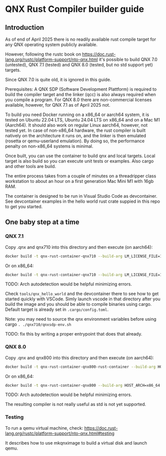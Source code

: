 # QNX Rust Compiler builder guide

## Introduction

As of end of April 2025 there is no readily available rust compile target for any QNX operating system publicly available.

However, following the rustc book on https://doc.rust-lang.org/rustc/platform-support/nto-qnx.html it's possible to build QNX 7.0 (untested), QNX 7.1 (tested) and QNX 8.0 (tested, but no std support yet) targets.

Since QNX 7.0 is quite old, it is ignored in this guide.

Prerequisites: A QNX SDP (Software Development Plattform) is required to build the compiler target and the linker (qcc) is also always required when you compile a program. For QNX 8.0 there are non-commercial licenses available, however, for QNX 7.1 as of April 2025 not.

To build you need Docker running on a x86_64 or aarch64 system, it is tested on Ubuntu 22.04 LTS, Ubuntu 24.04 LTS on x86_64 and on a Mac M1 (Aarch64). It should also work on regular Linux aarch64, however, not tested yet. In case of non-x86_64 hardware, the rust compiler is built natively on the architecture it runs on, and the linker is then emulated (rosetta or qemu-userland emulation). By doing so, the performance penalty on non-x86_64 systems is minimal.

Once built, you can use the container to build qnx and local targets. Local target is also build so you can execute unit tests or examples. Also cargo and other tools are build.

The entire process takes from a couple of minutes on a threadripper class workstation to about an hour on a first generation Mac Mini M1 with 16gb RAM.

The container is designed to be run in Visual Studio Code as devcontainer. See devcontainer examples in the hello world rust crate suppied in this repo to get you started.

## One baby step at a time

### QNX 7.1

Copy .qnx and qnx710 into this directory and then execute (on aarch64):

```sh
docker build -t qnx-rust-container-qnx710 --build-arg LM_LICENSE_FILE=12345@your.floating.license.server.example --build-arg HOST_ARCH=aarch64 -f Dockerfile_qnx710 .
```

Or on x86_64:
```sh
docker build -t qnx-rust-container-qnx710 --build-arg LM_LICENSE_FILE=12345@your.floating.license.server.example --build-arg HOST_ARCH=x86_64 -f Dockerfile_qnx710.
```

TODO: Arch autodetection would be helpful minimizing errors.

Check `tools/qnx_hello_world` and the devcontainer there to see how to get started quickly with VSCode. Simly launch vscode in that directory after you build the image and you should be able to compile binaries using cargo. Default target is already set in `.cargo/config.toml`.

Note: you may need to source the qnx environment variables before using cargo `. ./qnx710/qnxsdp-env.sh`

TODO: fix this by writing a proper entrypoint that does that already.

### QNX 8.0

Copy .qnx and qnx800 into this directory and then execute (on aarch64):

```sh
docker build -t qnx-rust-container-qnx800-rust-container --build-arg HOST_ARCH=aarch64 -f Dockerfile_qnx710 .
```

Or on x86_64:
```sh
docker build -t qnx-rust-container-qnx800 --build-arg HOST_ARCH=x86_64 -f Dockerfile_qnx710.
```

TODO: Arch autodetection would be helpful minimizing errors.

The resulting compiler is not really useful as std is not yet supported.

### Testing

To run a qemu virtual machine, check:
https://doc.rust-lang.org/rustc/platform-support/nto-qnx.html#testing

It describes how to use mkqnximage to build a virtual disk and launch qemu.

